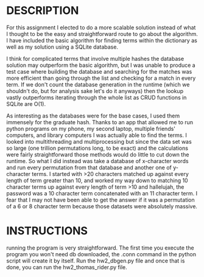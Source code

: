 # DESCRIPTION

For this assignment I elected to do a more scalable solution instead of what I thought to be the easy and straightforward route to go about the algorithm. I have included the basic algorithm for finding terms within the dictionary as well as my solution using a SQLite database.

I think for complicated terms that involve multiple hashes the database solution may outperform the basic algorithm, but I was unable to produce a test case where building the database and searching for the matches was more efficient than going through the list and checking for a match in every term. If we don't count the database generation in the runtime (which we shouldn't do, but for analysis sake let's do it anyways) then the lookup vastly outperforms iterating through the whole list as CRUD functions in SQLite are O(1). 

As interesting as the databases were for the base cases, I used them immensely for the graduate hash. Thanks to an app that allowed me to run python programs on my phone, my second laptop, multiple friends' computers, and library computers I was actually able to find the terms. I looked into multithreading and multiprocessing but since the data set was so large (one trillion permutations long, to be exact) and the calculations were fairly straightforward those methods would do little to cut down the runtime. So what I did instead was take a database of x-character words and run every permutation from that database and another one of y-character terms. I started with >20 characters matched up against every length of term greater than 10, and worked my way down to matching 10 character terms up against every length of term >10 and hallelujah, the password was a 10 character term concatenated with an 11 character term. I fear that I may not have been able to get the answer if it was a permutation of a 6 or 8 character term because those datasets were absolutely massive. 



# INSTRUCTIONS

running the program is very straightforward. The first time you execute the program you won't need db downloaded, the .conn command in the python script will create it by itself. Run the hw2_dbgen.py file and once that is done, you can run the hw2_thomas_rider.py file. 
